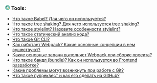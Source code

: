 <h3>
  <img src="../assets/Tools.png" width="16" height="16" />
  <span>Tools:</span>
</h3>

- [Что такое Babel? Для чего он используется?](https://youtu.be/5pRRnAItPKg?t=680)
- [Что такое tree shaking? Для чего используется tree shaking?](https://youtu.be/nmzYRf53d1I?t=599)
- [Что такое stylelint? Назовите особенности stylelint?](https://youtu.be/nmzYRf53d1I?t=644)
- [Что такое статический анализ кода?](https://youtu.be/nmzYRf53d1I?t=695)
- [Что такое Git CLI?](https://youtu.be/nmzYRf53d1I?t=749)
- [Как работает Webpack? Какие основные концепции в нем существуют?](https://youtu.be/ECfV72iuUEs?t=761)
- [Какие основные задачи выполняет Webpack при сборке проекта?](https://youtu.be/kCaNAxRLOXI?t=641)
- [Что такое бандл (bundle)? Как он используется во Frontend разработке?](https://youtu.be/kCaNAxRLOXI?t=723)
- [Какие проблемы могут возникнуть при работе с Git?](https://youtu.be/kCaNAxRLOXI?t=775)
- [Что такое пулреквест и как его сделать на GitHub?](https://youtu.be/JO4-23kFHK0?t=746)
